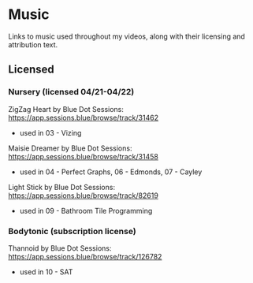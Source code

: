 # Music
Links to music used throughout my videos, along with their licensing and attribution text.

## Licensed


### Nursery (licensed 04/21-04/22)

ZigZag Heart by Blue Dot Sessions: https://app.sessions.blue/browse/track/31462
- used in 03 - Vizing

Maisie Dreamer by Blue Dot Sessions: https://app.sessions.blue/browse/track/31458
- used in 04 - Perfect Graphs, 06 - Edmonds, 07 - Cayley

Light Stick by Blue Dot Sessions: https://app.sessions.blue/browse/track/82619
- used in 09 - Bathroom Tile Programming


### Bodytonic (subscription license)

Thannoid by Blue Dot Sessions: https://app.sessions.blue/browse/track/126782
- used in 10 - SAT
